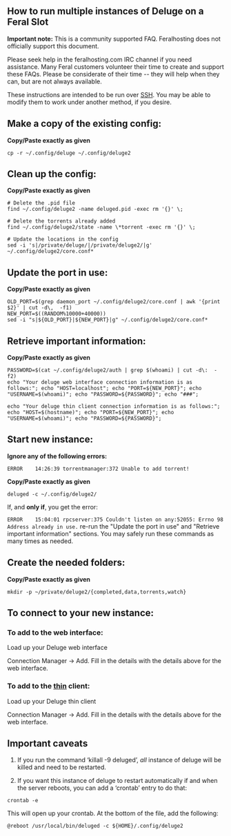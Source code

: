 
How to run multiple instances of Deluge on a Feral Slot
---

**Important note:** This is a community supported FAQ. Feralhosting does not officially support this document.

Please seek help in the feralhosting.com IRC channel if you need assistance. Many Feral customers volunteer their time to create and support these FAQs. Please be considerate of their time -- they will help when they can, but are not always available.

These instructions are intended to be run over [SSH](https://www.feralhosting.com/faq/view?question=12). You may be able to modify them to work under another method, if you desire.

Make a copy of the existing config:
---

**Copy/Paste exactly as given**

~~~
cp -r ~/.config/deluge ~/.config/deluge2
~~~

Clean up the config:
---

**Copy/Paste exactly as given**

~~~
# Delete the .pid file
find ~/.config/deluge2 -name deluged.pid -exec rm '{}' \;

# Delete the torrents already added
find ~/.config/deluge2/state -name \*torrent -exec rm '{}' \;

# Update the locations in the config
sed -i 's|/private/deluge/|/private/deluge2/|g' ~/.config/deluge2/core.conf*
~~~

Update the port in use:
---

**Copy/Paste exactly as given**

~~~
OLD_PORT=$(grep daemon_port ~/.config/deluge2/core.conf | awk '{print $2}' | cut -d\,  -f1)
NEW_PORT=$((RANDOM%10000+40000))
sed -i "s|${OLD_PORT}|${NEW_PORT}|g" ~/.config/deluge2/core.conf*
~~~

Retrieve important information:
---

**Copy/Paste exactly as given**

~~~
PASSWORD=$(cat ~/.config/deluge2/auth | grep $(whoami) | cut -d\:  -f2)
echo "Your deluge web interface connection information is as follows:"; echo "HOST=localhost"; echo "PORT=${NEW_PORT}"; echo "USERNAME=$(whoami)"; echo "PASSWORD=${PASSWORD}"; echo "###";

echo "Your deluge thin client connection information is as follows:"; echo "HOST=$(hostname)"; echo "PORT=${NEW_PORT}"; echo "USERNAME=$(whoami)"; echo "PASSWORD=${PASSWORD}";
~~~

Start new instance:
---

**Ignore any of the following errors:**

`ERROR    14:26:39 torrentmanager:372 Unable to add torrent!`

**Copy/Paste exactly as given**

~~~
deluged -c ~/.config/deluge2/
~~~

If, and **only if**, you get the error:

`ERROR    15:04:01 rpcserver:375 Couldn't listen on any:52055: Errno 98 Address already in use.` re-run the "Update the port in use" and "Retrieve important information" sections. You may safely run these commands as many times as needed.

Create the needed folders:
---

**Copy/Paste exactly as given**

~~~
mkdir -p ~/private/deluge2/{completed,data,torrents,watch}
~~~

To connect to your new instance:
---

### To add to the web interface:

Load up your Deluge web interface

Connection Manager -> Add. Fill in the details with the details above for the web interface.

### To add to the [thin](https://www.feralhosting.com/faq/view?question=76) client:

Load up your Deluge thin client

Connection Manager -> Add. Fill in the details with the details above for the web interface.

Important caveats 
---

1) If you run the command ‘killall -9 deluged’, *all* instance of deluge will be killed and need to be restarted.

2) If you want this instance of deluge to restart automatically if and when the server reboots, you can add a ‘crontab’ entry to do that:

~~~
crontab -e
~~~

This will open up your crontab. At the bottom of the file, add the following:

~~~
@reboot /usr/local/bin/deluged -c ${HOME}/.config/deluge2
~~~




